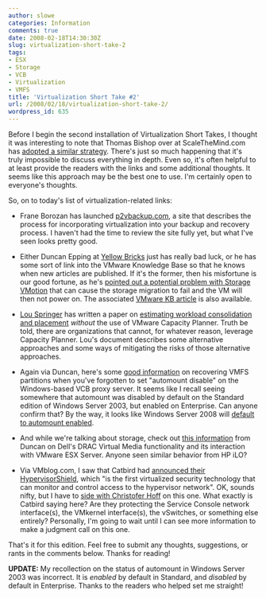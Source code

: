 ```yaml
---
author: slowe
categories: Information
comments: true
date: 2008-02-18T14:30:30Z
slug: virtualization-short-take-2
tags:
- ESX
- Storage
- VCB
- Virtualization
- VMFS
title: 'Virtualization Short Take #2'
url: /2008/02/18/virtualization-short-take-2/
wordpress_id: 635
---
```


Before I begin the second installation of Virtualization Short Takes, I thought it was interesting to note that Thomas Bishop over at ScaleTheMind.com has [adopted a similar strategy](http://scalethemind.com/2008/02/quick-bits-1/). There's just so much happening that it's truly impossible to discuss everything in depth. Even so, it's often helpful to at least provide the readers with the links and some additional thoughts. It seems like this approach may be the best one to use. I'm certainly open to everyone's thoughts.

So, on to today's list of virtualization-related links:

* Frane Borozan has launched [p2vbackup.com](http://www.p2vbackup.com), a site that describes the process for incorporating virtualization into your backup and recovery process. I haven't had the time to review the site fully yet, but what I've seen looks pretty good.

* Either Duncan Epping at [Yellow Bricks](http://www.yellow-bricks.com/) just has really bad luck, or he has some sort of link into the VMware Knowledge Base so that he knows when new articles are published. If it's the former, then his misfortune is our good fortune, as he's [pointed out a potential problem with Storage VMotion](http://www.yellow-bricks.com/2008/02/13/storage-vmotion-fails-with-error-message-failed-to-unstun-vm-after-disk-reparent/) that can cause the storage migration to fail and the VM will then not power on. The associated [VMware KB article](http://kb.vmware.com/selfservice/dynamickc.do?externalId=1003874&sliceId=1&command=show&forward=nonthreadedKC&kcId=1003874) is also available.

* [Lou Springer](http://blog.louspringer.com) has written a paper on [estimating workload consolidation and placement](http://blog.louspringer.com/2008/02/12/vmware-migration-and-consolidation-without-the-vmware-capacity-planner/) _without_ the use of VMware Capacity Planner. Truth be told, there are organizations that cannot, for whatever reason, leverage Capacity Planner. Lou's document describes some alternative approaches and some ways of mitigating the risks of those alternative approaches.

* Again via Duncan, here's some [good information](http://www.yellow-bricks.com/2008/02/11/vcb-i-forgot-all-about-automount-disable-what-now/) on recovering VMFS partitions when you've forgotten to set "automount disable" on the Windows-based VCB proxy server. It seems like I recall seeing somewhere that automount was disabled by default on the Standard edition of Windows Server 2003, but enabled on Enterprise. Can anyone confirm that? By the way, it looks like Windows Server 2008 will [default to automount enabled](http://technet2.microsoft.com/windowsserver2008/en/library/4635fc91-a477-4f17-8dcc-aa08854bfe451033.mspx?mfr=true).

* And while we're talking about storage, check out [this information](http://www.yellow-bricks.com/2008/02/13/unidentified-flying-lun/) from Duncan on Dell's DRAC Virtual Media functionality and its interaction with VMware ESX Server. Anyone seen similar behavior from HP iLO?

* Via VMblog.com, I saw that Catbird had [announced their HypervisorShield](http://vmblog.com/archive/2008/02/12/catbird-launches-first-ever-dedicated-hypervisor-security-solution.aspx), which "is the first virtualized security technology that can monitor and control access to the hypervisor network". OK, sounds nifty, but I have to [side with Christofer Hoff](http://rationalsecurity.typepad.com/blog/2008/02/catbird-says-it.html) on this one. What exactly is Catbird saying here? Are they protecting the Service Console network interface(s), the VMkernel interface(s), the vSwitches, or something else entirely? Personally, I'm going to wait until I can see more information to make a judgment call on this one.

That's it for this edition. Feel free to submit any thoughts, suggestions, or rants in the comments below. Thanks for reading!

**UPDATE:** My recollection on the status of automount in Windows Server 2003 was incorrect. It is _enabled_ by default in Standard, and _disabled_ by default in Enterprise. Thanks to the readers who helped set me straight!
